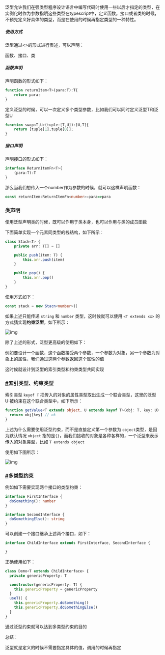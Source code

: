 泛型允许我们在强类型程序设计语言中编写代码时使用一些以后才指定的类型，在实例化时作为参数指明这些类型在typescript中，定义函数，接口或者类的时候，不预先定义好具体的类型，而是在使用的时候再指定类型的一种特性。

##### 使用方式

泛型通过<>的形式进行表述，可以声明：

函数、接口、类

##### 函数声明

声明函数的形式如下：

```js
function returnItem<T>(para:T):T{
    return para;
}
```

定义泛型的时候，可以一次定义多个类型参数，比如我们可以同时定义泛型T和泛型U

```js
function swap<T,U>(tuple:[T,U]):[U,T]{
    return [tuple[1],tuple[0]];
}
```

##### 接口声明

声明接口的形式如下：

```typescript
interface ReturnItemFn<T>{
    (para:T):T
}
```

那么当我们想传入一个number作为参数的时候，就可以这样声明函数：

```typescript
const returnItem:ReturnItemFn<number>=para=>para
```

### 类声明

使用泛型声明类的时候，既可以作用于类本身，也可以作用与类的成员函数

下面简单实现一个元素同类型的栈结构，如下所示：

```ts
class Stack<T> {
    private arr: T[] = []

    public push(item: T) {
        this.arr.push(item)
    }

    public pop() {
        this.arr.pop()
    }
}
```

使用方式如下：

```ts
const stack = new Stacn<number>()
```

如果上述只能传递 `string` 和 `number` 类型，这时候就可以使用 `<T extends xx>` 的方式猜实现**约束泛型**，如下所示：

![img](https://static.vue-js.com/67d212a0-0e17-11ec-8e64-91fdec0f05a1.png)

除了上述的形式，泛型更高级的使用如下：

例如要设计一个函数，这个函数接受两个参数，一个参数为对象，另一个参数为对象上的属性，我们通过这两个参数返回这个属性的值

这时候就设计到泛型的索引类型和约束类型共同实现

### [#](https://vue3js.cn/interview/typescript/generic.html#索引类型、约束类型)索引类型、约束类型

索引类型 `keyof T` 把传入的对象的属性类型取出生成一个联合类型，这里的泛型 U 被约束在这个联合类型中，如下所示：

```ts
function getValue<T extends object, U extends keyof T>(obj: T, key: U) {
  return obj[key] // ok
}
```

上述为什么需要使用泛型约束，而不是直接定义第一个参数为 `object`类型，是因为默认情况 `object` 指的是`{}`，而我们接收的对象是各种各样的，一个泛型来表示传入的对象类型，比如 `T extends object`

使用如下图所示：

![img](https://static.vue-js.com/74fcbd40-0e17-11ec-a752-75723a64e8f5.png)

### [#](https://vue3js.cn/interview/typescript/generic.html#多类型约束)多类型约束

例如如下需要实现两个接口的类型约束：

```ts
interface FirstInterface {
  doSomething(): number
}

interface SecondInterface {
  doSomethingElse(): string
}
```



可以创建一个接口继承上述两个接口，如下：

```ts
interface ChildInterface extends FirstInterface, SecondInterface {

}
```

正确使用如下：

```ts
class Demo<T extends ChildInterface> {
  private genericProperty: T

  constructor(genericProperty: T) {
    this.genericProperty = genericProperty
  }
  useT() {
    this.genericProperty.doSomething()
    this.genericProperty.doSomethingElse()
  }
}
```

通过泛型约束就可以达到多类型约束的目的

总结：

泛型就是定义的时候不需要指定具体的值，调用的时候再指定





























































